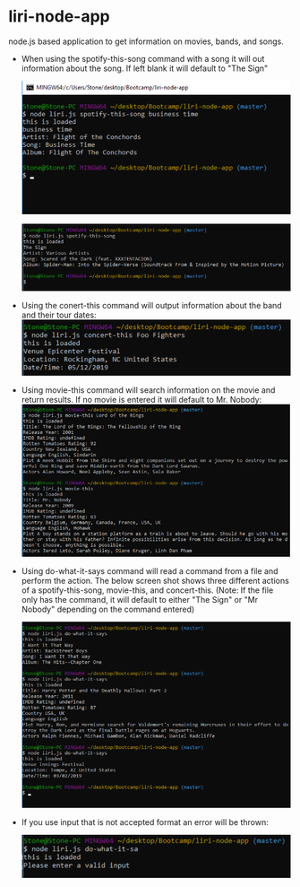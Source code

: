 # liri-node-app
node.js based application to get information on movies, bands, and songs.


* When using the spotify-this-song command with a song it will out information about the song. If left blank it will default to "The Sign"

    ![Spotify This Song](/images/spotify-this-song.png)

    ![Spotify This Song](/images/spotify-this-song-default.png)


* Using the conert-this command will output information about the band and their tour dates:
    ![Concert This](/images/concert-this.png)
    

* Using movie-this command will search information on the movie and return results. If no movie is entered it will default to Mr. Nobody:
    ![Movie This](/images/movie-this.png)


* Using do-what-it-says command will read a command from a file and perform the action. The below screen shot shows three different actions of a spotify-this-song, movie-this, and concert-this. (Note: If the file only has the command, it will default to either "The Sign" or "Mr Nobody" depending on the command entered)

    ![Do what it says](/images/do-what-it-says.png)

* If you use input that is not accepted format an error will be thrown:

    ![error](/images/error.png)

